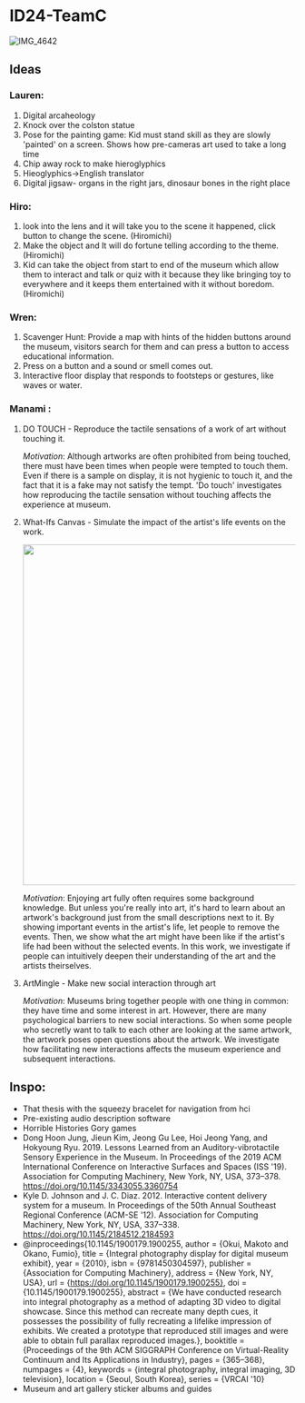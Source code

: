 # ID24-TeamC

![IMG_4642](https://github.com/UoB-Interactive-Devices/ID24-TeamC/assets/30760730/2ce48367-d204-4813-8ed9-9979d0074800)


## Ideas
### Lauren:
1. Digital arcaheology
2. Knock over the colston statue
3. Pose for the painting game: Kid must stand skill as they are slowly 'painted' on a screen. Shows how pre-cameras art used to take a long time
4. Chip away rock to make hieroglyphics
5. Hieoglyphics->English translator
6. Digital jigsaw- organs in the right jars, dinosaur bones in the right place

### Hiro:
1. look into the lens and it will take you to the scene it happened, click button to change the scene. (Hiromichi)
2. Make the object and It will do fortune telling according to the theme. (Hiromichi)
3. Kid can take the object from start to end of the museum which allow them to interact and talk or quiz with it  because they like bringing toy to everywhere and it keeps them         entertained with it without boredom. (Hiromichi)

### Wren:
1. Scavenger Hunt: Provide a map with hints of the hidden buttons around the museum, visitors search for them and can press a button to access educational information.
2. Press on a button and a sound or smell comes out.
3. Interactive floor display that responds to footsteps or gestures, like waves or water.

### Manami :
1. DO TOUCH - Reproduce the tactile sensations of a work of art without touching it. 

    _Motivation_: Although artworks are often prohibited from being touched, there must have been times when people were tempted to touch them. Even if there is a sample on display, it is not hygienic to touch it, and the fact that it is a fake may not satisfy the tempt. 'Do touch' investigates how reproducing the tactile sensation without touching affects the experience at museum.
      

2. What-Ifs Canvas - Simulate the impact of the artist's life events on the work.

   <img src="https://github.com/UoB-Interactive-Devices/ID24-TeamC/assets/30760730/ad29cc84-bc94-4682-9b2e-26855e028c77" width="600" />

    _Motivation_: Enjoying art fully often requires some background knowledge. But unless you're really into art, it's hard to learn about an artwork's background just from the small descriptions next to it. By showing important events in the artist's life, let people to remove the events. Then, we show what the art might have been like if the artist's life had been without the selected events. In this work, we investigate if people can intuitively deepen their understanding of the art and the artists theirselves.

4. ArtMingle -  Make new social interaction through art

    _Motivation_: Museums bring together people with one thing in common: they have time and some interest in art. However, there are many psychological barriers to new social interactions. So when some people who secretly want to talk to each other are looking at the same artwork, the artwork poses open questions about the artwork. We investigate how facilitating new interactions affects the museum experience and subsequent interactions.

## Inspo:
- That thesis with the squeezy bracelet for navigation from hci
- Pre-existing audio description software
- Horrible Histories Gory games
- Dong Hoon Jung, Jieun Kim, Jeong Gu Lee, Hoi Jeong Yang, and Hokyoung Ryu. 2019. Lessons Learned from an Auditory-vibrotactile Sensory Experience in the Museum. In Proceedings of the 2019 ACM International Conference on Interactive Surfaces and Spaces (ISS '19). Association for Computing Machinery, New York, NY, USA, 373–378. https://doi.org/10.1145/3343055.3360754
- Kyle D. Johnson and J. C. Diaz. 2012. Interactive content delivery system for a museum. In Proceedings of the 50th Annual Southeast Regional Conference (ACM-SE '12). Association for Computing Machinery, New York, NY, USA, 337–338. https://doi.org/10.1145/2184512.2184593
- @inproceedings{10.1145/1900179.1900255,
author = {Okui, Makoto and Okano, Fumio},
title = {Integral photography display for digital museum exhibit},
year = {2010},
isbn = {9781450304597},
publisher = {Association for Computing Machinery},
address = {New York, NY, USA},
url = {https://doi.org/10.1145/1900179.1900255},
doi = {10.1145/1900179.1900255},
abstract = {We have conducted research into integral photography as a method of adapting 3D video to digital showcase. Since this method can recreate many depth cues, it possesses the possibility of fully recreating a lifelike impression of exhibits. We created a prototype that reproduced still images and were able to obtain full parallax reproduced images.},
booktitle = {Proceedings of the 9th ACM SIGGRAPH Conference on Virtual-Reality Continuum and Its Applications in Industry},
pages = {365–368},
numpages = {4},
keywords = {integral photography, integral imaging, 3D television},
location = {Seoul, South Korea},
series = {VRCAI '10}
- Museum and art gallery sticker albums and guides
